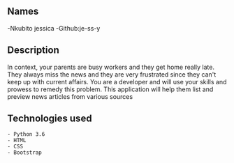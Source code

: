 ## Names 
 -Nkubito jessica
 -Github:je-ss-y

## Description
In context, your parents are busy workers and they get home really late. They always miss the news and they are very frustrated since they can't keep up with current affairs. You are a developer and will use your skills and prowess to remedy this problem. This application  will help them list and preview news articles from various sources

## Technologies used
    - Python 3.6
    - HTML
    - CSS
    - Bootstrap
